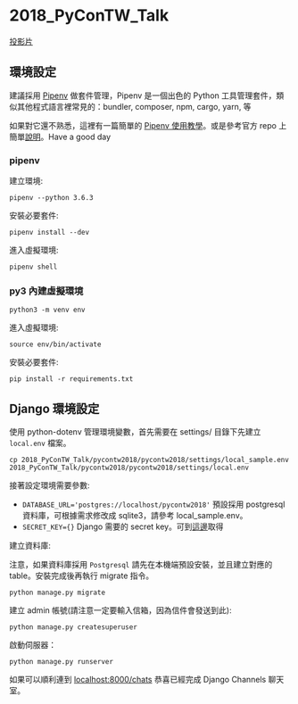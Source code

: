 # 2018_PyConTW_Talk

[投影片](https://speakerdeck.com/chairco/pycontw-2018-easy-way-to-build-a-real-time-and-asynchronous-web-or-app-with-django-channels)


## 環境設定

建議採用 [Pipenv](https://github.com/kennethreitz/pipenv) 做套件管理，Pipenv 是一個出色的 Python 工具管理套件，類似其他程式語言裡常見的：bundler, composer, npm, cargo, yarn, 等

如果對它還不熟悉，這裡有一篇簡單的 [Pipenv 使用教學](https://chairco.github.io/posts/2017/02/Pipenv%20tutorial.html)。或是參考官方 repo 上簡單[說明](https://github.com/pypa/pipenv)。Have a good day



### pipenv

建立環境:
```
pipenv --python 3.6.3
```

安裝必要套件:
```
pipenv install --dev
```

進入虛擬環境:
```
pipenv shell
```


### py3 內建虛擬環境

```
python3 -m venv env
```

進入虛擬環境:
```
source env/bin/activate 
```

安裝必要套件:
```
pip install -r requirements.txt
```


## Django 環境設定

使用 python-dotenv 管理環境變數，首先需要在 settings/ 目錄下先建立 `local.env` 檔案。

```
cp 2018_PyConTW_Talk/pycontw2018/pycontw2018/settings/local_sample.env 2018_PyConTW_Talk/pycontw2018/pycontw2018/settings/local.env 
```

接著設定環境需要參數:

+ `DATABASE_URL='postgres://localhost/pycontw2018'` 預設採用 postgresql 資料庫，可根據需求修改成 sqlite3，請參考 local_sample.env。
+ `SECRET_KEY={}` Django 需要的 secret key。可到[這邊](https://www.miniwebtool.com/django-secret-key-generator/)取得


建立資料庫:

注意，如果資料庫採用 `Postgresql` 請先在本機端預設安裝，並且建立對應的 table。安裝完成後再執行 migrate 指令。

```
python manage.py migrate
```

建立 admin 帳號(請注意一定要輸入信箱，因為信件會發送到此):
```
python manage.py createsuperuser
```

啟動伺服器：
```
python manage.py runserver
```

如果可以順利連到 [localhost:8000/chats](http://localhost:8000/chats) 恭喜已經完成 Django Channels 聊天室。
